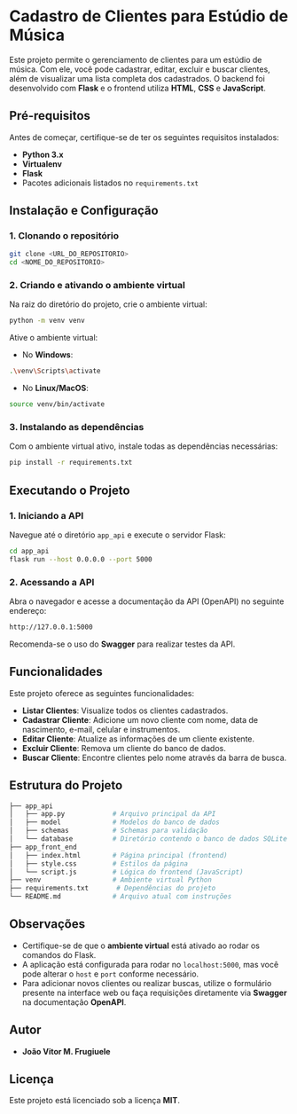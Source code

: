 # Cadastro de Clientes para Estúdio de Música

Este projeto permite o gerenciamento de clientes para um estúdio de música. Com ele, você pode cadastrar, editar, excluir e buscar clientes, além de visualizar uma lista completa dos cadastrados. O backend foi desenvolvido com **Flask** e o frontend utiliza **HTML**, **CSS** e **JavaScript**.

## Pré-requisitos

Antes de começar, certifique-se de ter os seguintes requisitos instalados:

- **Python 3.x**
- **Virtualenv**
- **Flask**
- Pacotes adicionais listados no `requirements.txt`

## Instalação e Configuração

### 1. Clonando o repositório

```bash
git clone <URL_DO_REPOSITORIO>
cd <NOME_DO_REPOSITORIO>
```

### 2. Criando e ativando o ambiente virtual

Na raiz do diretório do projeto, crie o ambiente virtual:

```bash
python -m venv venv
```

Ative o ambiente virtual:

- No **Windows**:

```bash
.\venv\Scripts\activate
```

- No **Linux/MacOS**:

```bash
source venv/bin/activate
```

### 3. Instalando as dependências

Com o ambiente virtual ativo, instale todas as dependências necessárias:

```bash
pip install -r requirements.txt
```

## Executando o Projeto

### 1. Iniciando a API

Navegue até o diretório `app_api` e execute o servidor Flask:

```bash
cd app_api
flask run --host 0.0.0.0 --port 5000
```

### 2. Acessando a API

Abra o navegador e acesse a documentação da API (OpenAPI) no seguinte endereço:

```bash
http://127.0.0.1:5000
```

Recomenda-se o uso do **Swagger** para realizar testes da API.

## Funcionalidades

Este projeto oferece as seguintes funcionalidades:

- **Listar Clientes**: Visualize todos os clientes cadastrados.
- **Cadastrar Cliente**: Adicione um novo cliente com nome, data de nascimento, e-mail, celular e instrumentos.
- **Editar Cliente**: Atualize as informações de um cliente existente.
- **Excluir Cliente**: Remova um cliente do banco de dados.
- **Buscar Cliente**: Encontre clientes pelo nome através da barra de busca.

## Estrutura do Projeto

```bash
├── app_api
│   ├── app.py            # Arquivo principal da API
│   ├── model             # Modelos do banco de dados
│   ├── schemas           # Schemas para validação
│   └── database          # Diretório contendo o banco de dados SQLite
├── app_front_end
│   ├── index.html        # Página principal (frontend)
│   ├── style.css         # Estilos da página
│   └── script.js         # Lógica do frontend (JavaScript)
├── venv                  # Ambiente virtual Python
├── requirements.txt       # Dependências do projeto
└── README.md             # Arquivo atual com instruções
```

## Observações

- Certifique-se de que o **ambiente virtual** está ativado ao rodar os comandos do Flask.
- A aplicação está configurada para rodar no `localhost:5000`, mas você pode alterar o `host` e `port` conforme necessário.
- Para adicionar novos clientes ou realizar buscas, utilize o formulário presente na interface web ou faça requisições diretamente via **Swagger** na documentação **OpenAPI**.

## Autor

- **João Vitor M. Frugiuele**

## Licença

Este projeto está licenciado sob a licença **MIT**.
